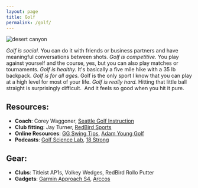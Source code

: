 ```yaml
---
layout: page
title: Golf
permalink: /golf/
---
```


![desert canyon](https://wlarson.files.wordpress.com/2016/07/img_0394.jpg)

*Golf is social.*  You can do it with friends or business partners and have meaningful conversations between shots.  *Golf is competitive.*  You play against yourself and the course, yes, but you can also play matches or tournaments.  *Golf is healthy.*  It's basically a five mile hike with a 35 lb backpack.  *Golf is for all ages.*  Golf is the only sport I know that you can play at a high level for most of your life.  *Golf is really hard.*  Hitting that little ball straight is surprisingly difficult.  And it feels so good when you hit it pure.

Resources:
----------

* **Coach**:  Corey Waggoner, [Seattle Golf Instruction][seattle-golf-instruction]
* **Club fitting**:  Jay Turner,  [RedBird Sports][redbird-sports]
* **Online Resources**:  [GG Swing Tips][ggswingtips-instagram],  [Adam Young Golf][adam-young-golf]
* **Podcasts**:  [Golf Science Lab][golf-science-lab-podcast], [18 Strong][18strong-podcast]

[seattle-golf-instruction]: http://www.seattlegolfinstruction.com/ "Seattle Golf Instruction"
[redbird-sports]:   http://www.redbirdsports.com/ "RedBird Sports"
[ggswingtips-instagram]:  https://www.instagram.com/ggswingtips/ "GG SwingTips"
[adam-young-golf]: http://www.adamyounggolf.com/ "Adam Young Golf"
[golf-science-lab-podcast]:  http://golfsciencelab.com/category/podcast/ "Golf Science Lab"
[18strong-podcast]:  http://18strong.com/podcasts/ "18 Strong"

Gear:
-----

* **Clubs**:  Titleist AP1s, Volkey Wedges, RedBird Rollo Putter
* **Gadgets**:  [Garmin Approach S4][garmin-approach-s4], [Arccos][arccos]

[garmin-approach-s4]: https://explore.garmin.com/en-US/golf/ "Garmin Approach S4"
[arccos]:  http://www.arccosgolf.com/ "Arccos"
